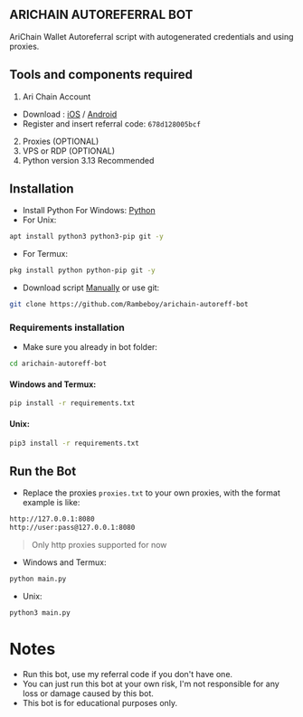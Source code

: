 ## ARICHAIN AUTOREFERRAL BOT

AriChain Wallet Autoreferral script with autogenerated credentials and using proxies.
## Tools and components required
1. Ari Chain Account
-  Download : [iOS](https://apps.apple.com/kr/app/ari-wallet/id6504207160) / [Android](https://play.google.com/store/apps/details?id=arichain.app.ari.wallet)
-  Register and insert referral code: ``678d128005bcf``
2. Proxies (OPTIONAL)
3. VPS or RDP (OPTIONAL)
4. Python version 3.13 Recommended

## Installation
- Install Python For Windows: [Python](https://www.python.org/ftp/python/3.13.0/python-3.13.0-amd64.exe)
- For Unix:
```bash
apt install python3 python3-pip git -y
```
- For Termux:
```bash
pkg install python python-pip git -y
```
- Download script [Manually](https://github.com/Rambeboy/arichain-autoreff-bot/archive/refs/heads/main.zip) or use git:
```bash
git clone https://github.com/Rambeboy/arichain-autoreff-bot
```
### Requirements installation
- Make sure you already in bot folder:
```bash
cd arichain-autoreff-bot
```
#### Windows and Termux:
```bash
pip install -r requirements.txt
```
#### Unix:
```bash
pip3 install -r requirements.txt
```
## Run the Bot
- Replace the proxies ```proxies.txt``` to your own proxies, with the format example is like:
```bash
http://127.0.0.1:8080
http://user:pass@127.0.0.1:8080
```
>Only http proxies supported for now
- Windows and Termux:
```bash
python main.py
```
- Unix:
```bash
python3 main.py
```
# Notes
- Run this bot, use my referral code if you don't have one.
- You can just run this bot at your own risk, I'm not responsible for any loss or damage caused by this bot.
- This bot is for educational purposes only.
